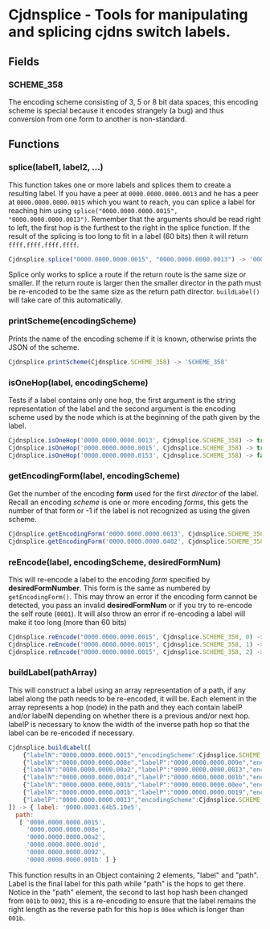 # Cjdnsplice - Tools for manipulating and splicing cjdns switch labels.

## Fields

### **SCHEME_358**
The encoding scheme consisting of 3, 5 or 8 bit data spaces, this encoding scheme is special
because it encodes strangely (a bug) and thus conversion from one form to another is non-standard.

## Functions

### splice(label1, label2, ...)
This function takes one or more labels and splices them to create a resulting label.
If you have a peer at `0000.0000.0000.0013` and he has a peer at `0000.0000.0000.0015` which you
want to reach, you can splice a label for reaching him using
`splice("0000.0000.0000.0015", "0000.0000.0000.0013")`. Remember that the arguments should be read
right to left, the first hop is the furthest to the right in the splice function. If the result
of the splicing is too long to fit in a label (60 bits) then it will return `ffff.ffff.ffff.ffff`.

```javascript
Cjdnsplice.splice("0000.0000.0000.0015", "0000.0000.0000.0013") -> '0000.0000.0000.0153'
```

Splice only works to splice a route if the return route is the same size or smaller. If the return
route is larger then the smaller director in the path must be re-encoded to be the same size as
the return path director. `buildLabel()` will take care of this automatically.

### printScheme(encodingScheme)
Prints the name of the encoding scheme if it is known, otherwise prints the JSON of the scheme.

```javascript
Cjdnsplice.printScheme(Cjdnsplice.SCHEME_358) -> 'SCHEME_358'
```

### isOneHop(label, encodingScheme)
Tests if a label contains only one hop, the first argument is the string representation of the
label and the second argument is the encoding scheme used by the node which is at the beginning
of the path given by the label.

```javascript
Cjdnsplice.isOneHop('0000.0000.0000.0013', Cjdnsplice.SCHEME_358) -> true
Cjdnsplice.isOneHop('0000.0000.0000.0015', Cjdnsplice.SCHEME_358) -> true
Cjdnsplice.isOneHop('0000.0000.0000.0153', Cjdnsplice.SCHEME_358) -> false
```

### getEncodingForm(label, encodingScheme)
Get the number of the encoding **form** used for the first *director* of the label. Recall an
encoding *scheme* is one or more encoding *forms*, this gets the number of that form or -1 if
the label is not recognized as using the given scheme.

```javascript
Cjdnsplice.getEncodingForm('0000.0000.0000.0013', Cjdnsplice.SCHEME_358) -> 2
Cjdnsplice.getEncodingForm('0000.0000.0000.0402', Cjdnsplice.SCHEME_358) -> 1
```

### reEncode(label, encodingScheme, desiredFormNum)
This will re-encode a label to the encoding *form* specified by **desiredFormNumber**. This form
is the same as numbered by `getEncodingForm()`. This may throw an error if the encoding form cannot
be detected, you pass an invalid **desiredFormNum** or if you try to re-encode the self route
(`0001`). It will also throw an error if re-encoding a label will make it too long (more than 60
bits)

```javascript
Cjdnsplice.reEncode("0000.0000.0000.0015", Cjdnsplice.SCHEME_358, 0) -> '0000.0000.0000.0404'
Cjdnsplice.reEncode("0000.0000.0000.0015", Cjdnsplice.SCHEME_358, 1) -> '0000.0000.0000.0086'
Cjdnsplice.reEncode("0000.0000.0000.0015", Cjdnsplice.SCHEME_358, 2) -> '0000.0000.0000.0015'
```

### buildLabel(pathArray)
This will construct a label using an array representation of a path, if any label along the path
needs to be re-encoded, it will be. Each element in the array represents a hop (node) in the path
and they each contain labelP and/or labelN depending on whether there is a previous and/or next
hop. labelP is necessary to know the width of the inverse path hop so that the label can be
re-encoded if necessary.

```javascript
Cjdnsplice.buildLabel([
    {"labelN":"0000.0000.0000.0015","encodingScheme":Cjdnsplice.SCHEME_358},
    {"labelN":"0000.0000.0000.008e","labelP":"0000.0000.0000.009e","encodingScheme":Cjdnsplice.SCHEME_358},
    {"labelN":"0000.0000.0000.00a2","labelP":"0000.0000.0000.0013","encodingScheme":Cjdnsplice.SCHEME_358},
    {"labelN":"0000.0000.0000.001d","labelP":"0000.0000.0000.001b","encodingScheme":Cjdnsplice.SCHEME_358},
    {"labelN":"0000.0000.0000.001b","labelP":"0000.0000.0000.00ee","encodingScheme":Cjdnsplice.SCHEME_358},
    {"labelN":"0000.0000.0000.001b","labelP":"0000.0000.0000.0019","encodingScheme":Cjdnsplice.SCHEME_358},
    {"labelP":"0000.0000.0000.0013","encodingScheme":Cjdnsplice.SCHEME_358}
]) -> { label: '0000.0003.64b5.10e5',
  path:
   [ '0000.0000.0000.0015',
     '0000.0000.0000.008e',
     '0000.0000.0000.00a2',
     '0000.0000.0000.001d',
     '0000.0000.0000.0092',
     '0000.0000.0000.001b' ] }
```

This function results in an Object containing 2 elements, "label" and "path". Label is the final
label for this path while "path" is the hops to get there. Notice in the "path" element, the second
to last hop hash been changed from `001b` to `0092`, this is a re-encoding to ensure that the label
remains the right length as the reverse path for this hop is `00ee` which is longer than `001b`.
